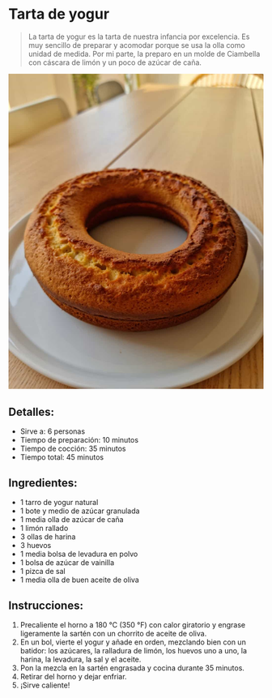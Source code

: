 # Tarta de yogur 

> La tarta de yogur es la tarta de nuestra infancia por excelencia. Es muy sencillo de preparar y acomodar porque se usa la olla como unidad de medida. Por mi parte, la preparo en un molde de Ciambella con cáscara de limón y un poco de azúcar de caña.

![Pastel de yogur](https://github.com/anamorph/recettes/blob/main/photos/fr-dessert-gateau-au-yaourt-01.jpg?raw=true) 

## Detalles:
* Sirve a: 6 personas 
* Tiempo de preparación: 10 minutos 
* Tiempo de cocción: 35 minutos 
* Tiempo total: 45 minutos 

## Ingredientes: 
* 1 tarro de yogur natural 
* 1 bote y medio de azúcar granulada
* 1 media olla de azúcar de caña 
* 1 limón rallado
* 3 ollas de harina 
* 3 huevos 
* 1 media bolsa de levadura en polvo 
* 1 bolsa de azúcar de vainilla 
* 1 pizca de sal 
* 1 media olla de buen aceite de oliva 

## Instrucciones:
1. Precaliente el horno a 180 °C (350 °F) con calor giratorio y engrase ligeramente la sartén con un chorrito de aceite de oliva. 
1. En un bol, vierte el yogur y añade en orden, mezclando bien con un batidor: los azúcares, la ralladura de limón, los huevos uno a uno, la harina, la levadura, la sal y el aceite.
1. Pon la mezcla en la sartén engrasada y cocina durante 35 minutos. 
1. Retirar del horno y dejar enfriar. 
1. ¡Sirve caliente!  
